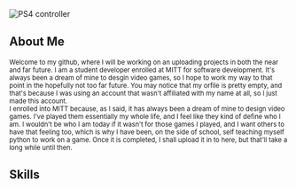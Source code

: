 <img src="/LamingerShaun/LamingerShaun/media.banner.png" alt="PS4 controller" style="max-width: 100%;">

## About Me
<sub>Welcome to my github, where I will be working on an uploading projects in both the near and far future. I am a student developer enrolled at MITT
for software development. It's always been a dream of mine to desgin video games, so I hope to work my way to that point in the hopefully not too far future. You
may  notice that my orfile is pretty empty, and that's because I was using an account that wasn't affiliated with my name at all, so I just made this account.</sub>
<br>
<sub>I enrolled into MITT because, as I said, it has always been a dream of mine to design video games. I've played them essentially my whole life, and I feel
like they kind of define who I am. I wouldn't be who I am today if it wasn't for those games I played, and I want others to have that feeling too, which is why
I have been, on the side of school, self teaching myself python to work on a game. Once it is completed, I shall upload it in to here, but that'll take a
long while until then.</sub>
<br>

## Skills
<img src="https://camo.githubusercontent.com/62f6e8463988f84339955fe80268352565a0e1b27b8811947a51668f07d73691/68747470733a2f2f696d672e736869656c64732e696f2f62616467652f636f64652d6a6176617363726970742d696e666f726d6174696f6e616c3f7374796c653d666f722d7468652d6261646765266c6f676f3d6a617661736372697074266c6f676f436f6c6f723d776869746526636f6c6f723d353162653864" alt="" data-canonical-src="https://img.shields.io/badge/code-javascript-informational?style=for-the-badge&amp;logo=javascript&amp;logoColor=white&amp;color=51be8d" style="max-width: 100%;">

